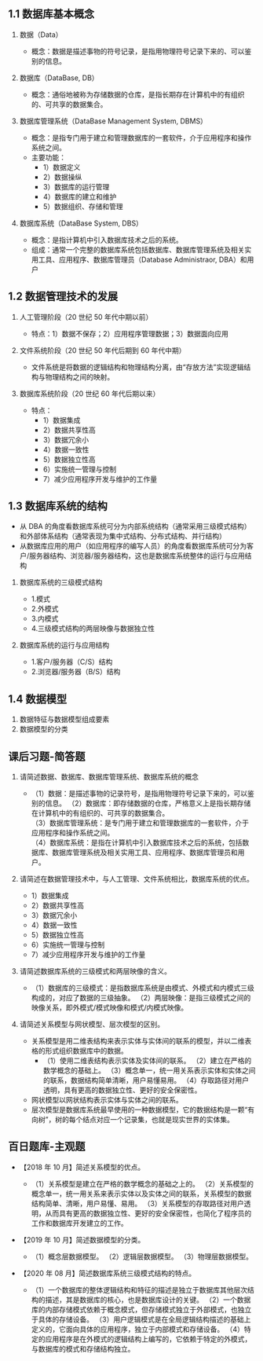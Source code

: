 ## 1.1 数据库基本概念

1. 数据（Data）

   - 概念：数据是描述事物的符号记录，是指用物理符号记录下来的、可以鉴别的信息。

2. 数据库（DataBase, DB）

   - 概念：通俗地被称为存储数据的仓库，是指长期存在计算机中的有组织的、可共享的数据集合。

3. 数据库管理系统（DataBase Management System, DBMS）

   - 概念：是指专门用于建立和管理数据库的一套软件，介于应用程序和操作系统之间。
   - 主要功能：
     - 1）数据定义
     - 2）数据操纵
     - 3）数据库的运行管理
     - 4）数据库的建立和维护
     - 5）数据组织、存储和管理

4. 数据库系统（DataBase System, DBS）
   - 概念：是指计算机中引入数据库技术之后的系统。
   - 组成：通常一个完整的数据库系统包括数据库、数据库管理系统及相关实用工具、应用程序、数据库管理员（Database Administraor, DBA）和用户

## 1.2 数据管理技术的发展

1. 人工管理阶段（20 世纪 50 年代中期以前）

   - 特点：1）数据不保存；2）应用程序管理数据；3）数据面向应用

2. 文件系统阶段（20 世纪 50 年代后期到 60 年代中期）

   - 文件系统是将数据的逻辑结构和物理结构分离，由“存放方法”实现逻辑结构与物理结构之间的映射。

3. 数据库系统阶段（20 世纪 60 年代后期以来）
   - 特点：
     - 1）数据集成
     - 2）数据共享性高
     - 3）数据冗余小
     - 4）数据一致性
     - 5）数据独立性高
     - 6）实施统一管理与控制
     - 7）减少应用程序开发与维护的工作量

## 1.3 数据库系统的结构

- 从 DBA 的角度看数据库系统可分为内部系统结构（通常采用三级模式结构）和外部体系结构（通常表现为集中式结构、分布式结构、并行结构）
- 从数据库应用的用户（如应用程序的编写人员）的角度看数据库系统可分为客户/服务器结构、浏览器/服务器结构，这也是数据库系统整体的运行与应用结构

1. 数据库系统的三级模式结构

   - 1.模式
   - 2.外模式
   - 3.内模式
   - 4.三级模式结构的两层映像与数据独立性

2. 数据库系统的运行与应用结构
   - 1.客户/服务器（C/S）结构
   - 2.浏览器/服务器（B/S）结构

## 1.4 数据模型

1. 数据特征与数据模型组成要素
2. 数据模型的分类

## 课后习题-简答题

1.  请简述数据、数据库、数据库管理系统、数据库系统的概念

    - （1）数据：是描述事物的记录符号，是指用物理符号记录下来的，可以鉴别的信息。
      （2）数据库：即存储数据的仓库，严格意义上是指长期存储在计算机中的有组织的、可共享的数据集合。  
      （3）数据库管理系统：是专门用于建立和管理数据库的一套软件，介于应用程序和操作系统之间。  
      （4）数据库系统：是指在计算机中引入数据库技术之后的系统，包括数据库、数据库管理系统及相关实用工具、应用程序、数据库管理员和用户。

2.  请简述在数据管理技术中，与人工管理、文件系统相比，数据库系统的优点。

    - 1）数据集成
    - 2）数据共享性高
    - 3）数据冗余小
    - 4）数据一致性
    - 5）数据独立性高
    - 6）实施统一管理与控制
    - 7）减少应用程序开发与维护的工作量

3.  请简述数据库系统的三级模式和两层映像的含义。

    - （1）数据库的三级模式：是指数据库系统是由模式、外模式和内模式三级构成的，对应了数据的三级抽象。
      （2）两层映像：是指三级模式之间的映像关系，即外模式/模式映像和模式/内模式映像。

4.  请简述关系模型与网状模型、层次模型的区别。

    - 关系模型是用二维表结构来表示实体与实体间的联系的模型，并以二维表格的形式组织数据库中的数据。
      - （1）使用二维表结构表示实体及实体间的联系。
        （2）建立在严格的数学概念的基础上。
        （3）概念单一，统一用关系表示实体和实体之间的联系，数据结构简单清晰，用户易懂易用。
        （4）存取路径对用户透明，具有更高的数据独立性、更好的安全保密性。
    - 网状模型以网状结构表示实体与实体之间的联系。
    - 层次模型是数据库系统最早使用的一种数据模型，它的数据结构是一颗“有向树”，树的每个结点对应一个记录集，也就是现实世界的实体集。

## 百日题库-主观题

- 【2018 年 10 月】简述关系模型的优点。

  - （1）关系模型是建立在严格的数学概念的基础之上的。
    （2）关系模型的概念单一，统一用关系来表示实体以及实体之间的联系，关系模型的数据结构简单、清晰，用户易懂、易用。
    （3）关系模型的存取路径对用户透明，从而具有更高的数据独立性、更好的安全保密性，也简化了程序员的工作和数据库开发建立的工作。

- 【2019 年 10 月】简述数据模型的分类。

  - （1）概念层数据模型。
    （2）逻辑层数据模型。
    （3）物理层数据模型。

- 【2020 年 08 月】简述数据库系统三级模式结构的特点。
  - （1）一个数据库的整体逻辑结构和特征的描述是独立于数据库其他层次结构的描述，其是数据库的核心，也是数据库设计的关键。
    （2）一个数据库的内部存储模式依赖于概念模式，但存储模式独立于外部模式，也独立于具体的存储设备。
    （3）用户逻辑模式是在全局逻辑结构描述的基础上定义的，它面向具体的应用程序，独立于内部模式和存储设备。
    （4）特定的应用程序是在外模式的逻辑结构上编写的，它依赖于特定的外模式，与数据库的模式和存储结构独立。
